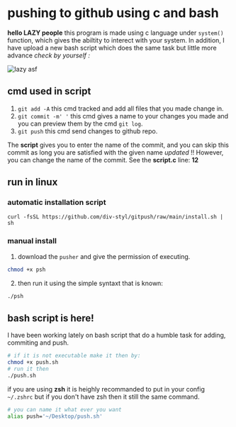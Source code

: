 # **pushing to github using c and bash**

**hello LAZY people**
this program is made using c language under ```system()``` function, which gives the abiltity to interect with your system. In addition, I have upload a new bash script which does the same task but little more advance *check by yourself :*

![lazy asf](https://media.giphy.com/media/v1.Y2lkPTc5MGI3NjExeG05c3lrMmltaGRvd2M1eDh4bGJwejNhcnB2bWV6aGJ6MXVteGE4MCZlcD12MV9pbnRlcm5hbF9naWZfYnlfaWQmY3Q9Zw/Hn1VPQRmzEZUc/giphy.gif)

## cmd used in script

1. ```git add -A``` this cmd tracked and add all files that you made change in.
2. ```git commit -m' '``` this cmd gives a name to your changes you made and you can preview them by the cmd ```git log```.
3. ```git push``` this cmd send changes to github repo.

The **script** gives you to enter the name of the commit, and you can skip this commit as long you are satisfied with the given name _updated_ !! However, you can change the name of the commit. See the **script.c** line: **12**

## **run in linux**

### **automatic installation script**

```curl -fsSL https://github.com/div-styl/gitpush/raw/main/install.sh | sh```

### manual install

1. download the ```pusher``` and give the permission of executing.

```bash
chmod +x psh
```

2. then run it using the simple syntaxt that is known:

```bash
./psh
```
## **bash script is here!**

I have been working lately on bash script that do a humble task for adding, commiting and push.

```bash
# if it is not executable make it then by:
chmod +x push.sh
# run it then
./push.sh
```

if you are using **zsh** it is heighly recommanded to put in your config ``~/.zshrc`` but if you don't have zsh then it still the same command.

```bash
# you can name it what ever you want
alias push='~/Desktop/push.sh'
```
